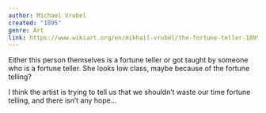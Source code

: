 ```yaml
---
author: Michael Vrubel
created: "1895"
genre: Art
link: https://www.wikiart.org/en/mikhail-vrubel/the-fortune-teller-1895
---
```

Either this person themselves is a fortune teller or got taught by someone who is a fortune teller. She looks low class, maybe because of the fortune telling?

I think the artist is trying to tell us that we shouldn’t waste our time fortune telling, and there isn’t any hope...